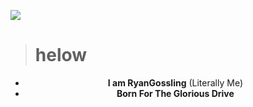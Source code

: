 ![](https://i.pinimg.com/originals/fa/74/8d/fa748dac0a77a0b0bd787f67fe6f3809.jpg)
> # helow
<center>
<!--<img src="https://wsrv.nl/?url=https://avatars.githubusercontent.com/u/118107697&w=300&h=300&fit=cover&mask=circle" > -->

 - **I am RyanGossling** (Literally Me)
 - **Born For The Glorious Drive**
   </center>
